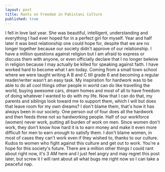 ```yaml
---
layout: post
title: Rants on Freedom in Pakistani Culture
published: true
---
```


I fell in love last year. She was beautiful, intelligent, understanding and everything I had ever hoped for in a perfect girl for myself. Year and half later it was best relationship one could hope for, despite that we are no longer together because our society didn't approve of our relationship. I have a million questions against religion but I am afraid to express or discuss them with anyone, or even officially declare that I no longer beleive in religion because I may actually be killed for speaking against faith. I have worked hard to become what I am today. Coming from a small town school where we were taught writing A B and C till grade 6 and becoming a regular reader/writer wasn't an easy task. My inspiration for hardwork was to be able to do all cool things other people in world can do like travelling the world, buying awesome cars, dream homes and most of all to have freedom of doing whatever I wanted to do with my life. Now that I can do that, my parents and siblings look toward me to support them, which I will but does that leave room for my own dreams? I don't blame them, that's how it has always been in our society. One person out of four does all the hardwork and then feeds three not so hardworking people. Half of our workforce (women) never work, putting all burden of work on men. Since women don't work, they don't know how hard it is to earn money and make it even more difficult for men to earn *enough* to satisfy them. I don't blame women, in most of cases they can't work even if they wished to, thanks to our culture. Kudos to women who fight against this culture and get out to work. You're a hope for this society's future. There are a million other things I could rant about right now, it's 3 AM here and I just feel angry and may regret this post later, but screw it I will rant about all what bugs me right now so I can take a peaceful nap.
